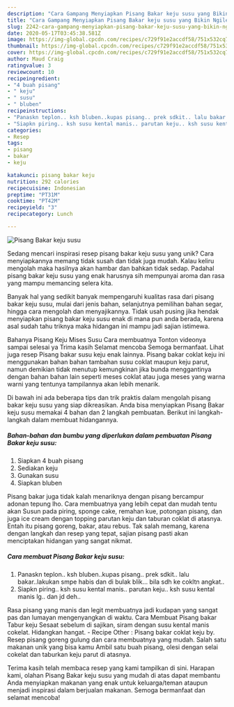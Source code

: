 ```yaml
---
description: "Cara Gampang Menyiapkan Pisang Bakar keju susu yang Bikin Ngiler"
title: "Cara Gampang Menyiapkan Pisang Bakar keju susu yang Bikin Ngiler"
slug: 2242-cara-gampang-menyiapkan-pisang-bakar-keju-susu-yang-bikin-ngiler
date: 2020-05-17T03:45:38.581Z
image: https://img-global.cpcdn.com/recipes/c729f91e2accdf58/751x532cq70/pisang-bakar-keju-susu-foto-resep-utama.jpg
thumbnail: https://img-global.cpcdn.com/recipes/c729f91e2accdf58/751x532cq70/pisang-bakar-keju-susu-foto-resep-utama.jpg
cover: https://img-global.cpcdn.com/recipes/c729f91e2accdf58/751x532cq70/pisang-bakar-keju-susu-foto-resep-utama.jpg
author: Maud Craig
ratingvalue: 3
reviewcount: 10
recipeingredient:
- "4 buah pisang"
- " keju"
- " susu"
- " bluben"
recipeinstructions:
- "Panaskn teplon.. ksh bluben..kupas pisang.. prek sdkit.. lalu bakar..lakukan smpe habis dan di bulak blik... bila sdh ke cokltn angkat.."
- "Siapkn piring.. ksh susu kental manis.. parutan keju.. ksh susu kental manis lg.. dan jd deh.."
categories:
- Resep
tags:
- pisang
- bakar
- keju

katakunci: pisang bakar keju 
nutrition: 292 calories
recipecuisine: Indonesian
preptime: "PT31M"
cooktime: "PT42M"
recipeyield: "3"
recipecategory: Lunch

---
```



![Pisang Bakar keju susu](https://img-global.cpcdn.com/recipes/c729f91e2accdf58/751x532cq70/pisang-bakar-keju-susu-foto-resep-utama.jpg)

Sedang mencari inspirasi resep pisang bakar keju susu yang unik? Cara menyiapkannya memang tidak susah dan tidak juga mudah. Kalau keliru mengolah maka hasilnya akan hambar dan bahkan tidak sedap. Padahal pisang bakar keju susu yang enak harusnya sih mempunyai aroma dan rasa yang mampu memancing selera kita.

Banyak hal yang sedikit banyak mempengaruhi kualitas rasa dari pisang bakar keju susu, mulai dari jenis bahan, selanjutnya pemilihan bahan segar, hingga cara mengolah dan menyajikannya. Tidak usah pusing jika hendak menyiapkan pisang bakar keju susu enak di mana pun anda berada, karena asal sudah tahu triknya maka hidangan ini mampu jadi sajian istimewa.

Bahanya Pisang Keju Mises Susu Cara membuatnya Tonton videonya sampai selesai ya Trima kasih Selamat mencoba Semoga bermanfaat. Lihat juga resep Pisang bakar susu keju enak lainnya. Pisang bakar coklat keju ini menggunakan bahan bahan tambahan susu coklat maupun keju parut, namun demikian tidak menutup kemungkinan jika bunda menggantinya dengan bahan bahan lain seperti meses coklat atau juga meses yang warna warni yang tentunya tampilannya akan lebih menarik.


Di bawah ini ada beberapa tips dan trik praktis dalam mengolah pisang bakar keju susu yang siap dikreasikan. Anda bisa menyiapkan Pisang Bakar keju susu memakai 4 bahan dan 2 langkah pembuatan. Berikut ini langkah-langkah dalam membuat hidangannya.

<!--inarticleads1-->

##### Bahan-bahan dan bumbu yang diperlukan dalam pembuatan Pisang Bakar keju susu:

1. Siapkan 4 buah pisang
1. Sediakan  keju
1. Gunakan  susu
1. Siapkan  bluben


Pisang bakar juga tidak kalah menariknya dengan pisang bercampur adonan tepung lho. Cara membuatnya yang lebih cepat dan mudah tentu akan Susun pada piring, sponge cake, remahan kue, potongan pisang, dan juga ice cream dengan topping parutan keju dan taburan coklat di atasnya. Entah itu pisang goreng, bakar, atau rebus. Tak salah memang, karena dengan langkah dan resep yang tepat, sajian pisang pasti akan menciptakan hidangan yang sangat nikmat. 

<!--inarticleads2-->

##### Cara membuat Pisang Bakar keju susu:

1. Panaskn teplon.. ksh bluben..kupas pisang.. prek sdkit.. lalu bakar..lakukan smpe habis dan di bulak blik... bila sdh ke cokltn angkat..
1. Siapkn piring.. ksh susu kental manis.. parutan keju.. ksh susu kental manis lg.. dan jd deh..


Rasa pisang yang manis dan legit membuatnya jadi kudapan yang sangat pas dan lumayan mengenyangkan di waktu. Cara Membuat Pisang bakar Tabur keju Sesaat sebelum di sajikan, siram dengan susu kental manis cokelat. Hidangkan hangat. - Recipe Other : Pisang bakar coklat keju by. Resep pisang goreng gulung dan cara membuatnya yang mudah. Salah satu makanan unik yang bisa kamu Ambil satu buah pisang, olesi dengan selai cokelat dan taburkan keju parut di atasnya. 

Terima kasih telah membaca resep yang kami tampilkan di sini. Harapan kami, olahan Pisang Bakar keju susu yang mudah di atas dapat membantu Anda menyiapkan makanan yang enak untuk keluarga/teman ataupun menjadi inspirasi dalam berjualan makanan. Semoga bermanfaat dan selamat mencoba!
